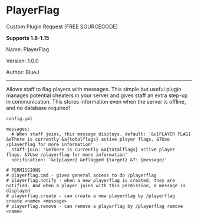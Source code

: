 # PlayerFlag
Custom Plugin Request (FREE SOURCECODE)

**Supports 1.8-1.15**

Name: PlayerFlag

Version: 1.0.0

Author: BlueJ

** **

Allows staff to flag players with messages. This simple but useful plugin manages potential cheaters in your server and gives staff an extra step-up in communication. This stores information even when the server is offline, and no database required!

```
config.yml

messages:
  # When staff joins, this message displays. default: '&c[PLAYER FLAG] &eThere is currently &a{totalflags} active player flags. &7Use /playerflag for more information'
  staff-join: '&eThere is currently &a{totalflags} active player flags. &7Use /playerflag for more information'
  notification: '&c{player} &eflagged {target} &7: {message}'

# PERMISSIONS
# playerflag.cmd - gives general access to do /playerflag
# playerflag.notify - when a new playerflag is created, they are notified. And when a player joins with this permission, a message is displayed
# playerflag.create - can create a new playerflag by /playerflag create <name> <message>
# playerflag.remove - can remove a playerflag by /playerflag remove <name>
```
